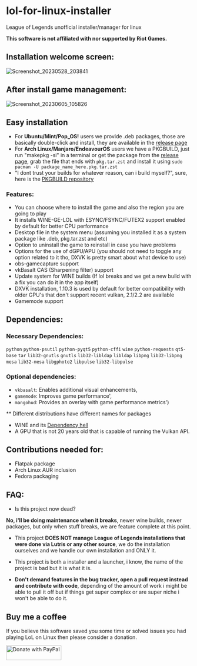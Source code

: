 # lol-for-linux-installer

League of Legends unofficial installer/manager for linux

<b>This software is not affiliated with nor supported by Riot Games.</b>

## Installation welcome screen:
![Screenshot_20230528_203841](https://github.com/kassindornelles/lol-for-linux-installer/assets/40970965/dc0d48b9-a1fc-440c-9bbc-28ba47966011)

## After install game management:
![Screenshot_20230605_105826](https://github.com/kassindornelles/lol-for-linux-installer/assets/40970965/3fa04d33-c1a5-490d-987b-00babb179268)

## Easy installation
- For <b>Ubuntu/Mint/Pop_OS!</b> users we provide .deb packages, those are basically double-click and install, they are available in the [release page](https://github.com/kassindornelles/lol-for-linux-installer/releases)
- For <b>Arch Linux/Manjaro/EndeavourOS</b> users we have a PKGBUILD, just run "makepkg -si" in a terminal or get the package from the [release page](https://github.com/kassindornelles/lol-for-linux-installer/releases), grab the file that ends with `pkg.tar.zst` and install it using `sudo pacman -U package_name_here.pkg.tar.zst`
- "I dont trust your builds for whatever reason, can i build myself?", sure, here is the [PKGBUILD repository](https://github.com/kassindornelles/lol-for-linux-installer-pkgbuild)

### Features:
- You can choose where to install the game and also the region you are going to play
- It installs WINE-GE-LOL with ESYNC/FSYNC/FUTEX2 support enabled by default for better CPU performance
- Desktop file in the system menu (assuming you installed it as a system package like .deb, pkg.tar.zst and etc)
- Option to uninstall the game to reinstall in case you have problems
- Options for the use of dGPU/APU (you should not need to toggle any option related to it tho, DXVK is pretty smart about what device to use)
- obs-gamecapture support
- vkBasalt CAS (Sharpening filter) support
- Update system for WINE builds (If lol breaks and we get a new build with a fix you can do it in the app itself)
- DXVK installation, 1.10.3 is used by default for better compatibility with older GPU's that don't support recent vulkan, 2.1/2.2 are available
- Gamemode support

## <a name="dependencies"></a> Dependencies:

### Necessary Dependencies:

`python` `python-psutil` `python-pyqt5` `python-cffi` `wine` `python-requests` `qt5-base` `tar` `lib32-gnutls` `gnutls` `lib32-libldap` `libldap` `libpng` `lib32-libpng` `mesa` `lib32-mesa` `libgphoto2` `libpulse` `lib32-libpulse`

### Optional dependencies:

- `vkbasalt`: Enables additional visual enhancements, 
- `gamemode`: Improves game performance', 
- `mangohud`: Provides an overlay with game performance metrics')

 ** Different distributions have different names for packages
   
- WINE and its [Dependency hell](https://www.gloriouseggroll.tv/how-to-get-out-of-wine-dependency-hell/)
- A GPU that is not 20 years old that is capable of running the Vulkan API.

## Contributions needed for:
- Flatpak package
- Arch Linux AUR inclusion
- Fedora packaging

## FAQ:
- Is this project now dead?

<b>No, i'll be doing maintenance when it breaks</b>, newer wine builds, newer packages, but only when stuff breaks, we are feature complete at this point.

- This project <b>DOES NOT manage League of Legends installations that were done via Lutris or any other source</b>, we do the installation ourselves and we handle our own installation and ONLY it.

- This project is both a installer and a launcher, i know, the name of the project is bad but it is what it is.

- <b> Don't demand features in the bug tracker, open a pull request instead and contribute with code</b>, depending of the amount of work i might be able to pull it off but if things get super complex or are super niche i won't be able to do it.

## Buy me a coffee
If you believe this software saved you some time or solved issues you had playing LoL on Linux then please consider a donation.

<a href="https://www.paypal.com/donate/?hosted_button_id=UMJWYGDH2RC7E"><img src="https://github.com/andreostrovsky/donate-with-paypal/blob/master/grey.svg" alt="Donate with PayPal" width="150" height="40"></a>

